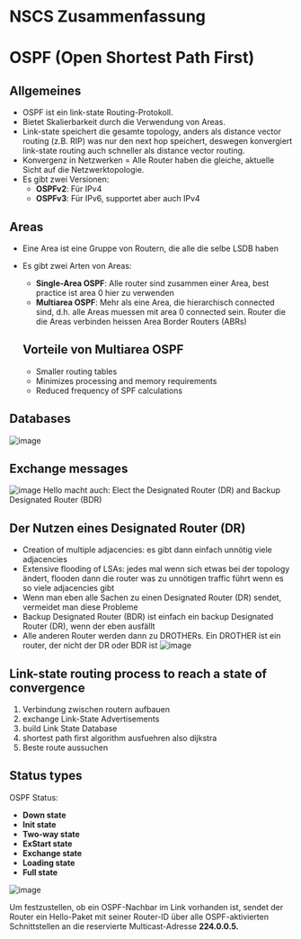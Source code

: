 
# NSCS Zusammenfassung


# OSPF (Open Shortest Path First)

## Allgemeines
- OSPF ist ein link-state Routing-Protokoll.
- Bietet Skalierbarkeit durch die Verwendung von Areas.
- Link-state speichert die gesamte topology, anders als distance vector routing (z.B. RIP) was nur den next hop speichert, deswegen konvergiert link-state routing auch schneller als distance vector routing.
- Konvergenz in Netzwerken = Alle Router haben die gleiche, aktuelle Sicht auf die Netzwerktopologie.
- Es gibt zwei Versionen:
  - **OSPFv2**: Für IPv4
  - **OSPFv3**: Für IPv6, supportet aber auch IPv4

## Areas
- Eine Area ist eine Gruppe von Routern, die alle die selbe LSDB haben
- Es gibt zwei Arten von Areas:
  - **Single-Area OSPF**: Alle router sind zusammen einer Area, best practice ist area 0 hier zu verwenden
  - **Multiarea OSPF**: Mehr als eine Area, die hierarchisch connected sind, d.h. alle Areas muessen mit area 0 connected sein. Router die die Areas verbinden heissen Area Border Routers (ABRs)

  ## Vorteile von Multiarea OSPF
  - Smaller routing tables
  - Minimizes processing and memory requirements
  - Reduced frequency of SPF calculations
  
## Databases
![image](https://github.com/user-attachments/assets/59c1af44-f510-466b-a8f1-ce16d1d18aed)

## Exchange messages
![image](https://github.com/user-attachments/assets/0972fd75-feed-49f7-8b70-57debac26f06)
Hello macht auch: Elect the Designated Router (DR) and Backup Designated Router (BDR)

## Der Nutzen eines Designated Router (DR)
- Creation of multiple adjacencies: es gibt dann einfach unnötig viele adjacencies
- Extensive flooding of LSAs: jedes mal wenn sich etwas bei der topology ändert, flooden dann die router was zu unnötigen traffic führt wenn es so viele adjacencies gibt
- Wenn man eben alle Sachen zu einen Designated Router (DR) sendet, vermeidet man diese Probleme
- Backup Designated Router (BDR) ist einfach ein backup Designated Router (DR), wenn der eben ausfällt
- Alle anderen Router werden dann zu DROTHERs. Ein DROTHER ist ein router, der nicht der DR oder BDR ist
![image](https://github.com/user-attachments/assets/ef8b06a7-f6f6-4ee1-8e9e-7a8332fcf3f1)

## Link-state routing process to reach a state of convergence
1. Verbindung zwischen routern aufbauen
2. exchange Link-State Advertisements
3. build Link State Database
4. shortest path first algorithm ausfuehren also dijkstra
5. Beste route aussuchen

## Status types
OSPF Status:
- **Down state**
- **Init state**
- **Two-way state**
- **ExStart state**
- **Exchange state**
- **Loading state**
- **Full state**
  
![image](https://github.com/user-attachments/assets/af2cf362-f5dd-44a4-8415-55380c505b0c)

Um festzustellen, ob ein OSPF-Nachbar im Link vorhanden ist, sendet der Router ein Hello-Paket mit seiner Router-ID über alle OSPF-aktivierten Schnittstellen an die reservierte Multicast-Adresse **224.0.0.5.**
